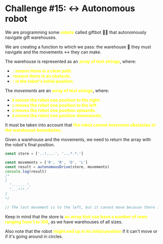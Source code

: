 # Challenge #15: ↔️ Autonomous robot
We are programming some <span style="color:yellow">**robots**</span>  called giftbot 🤖🎁 that autonomously navigate gift warehouses.

We are creating a function to which we pass: the warehouse 🏬 they must navigate and the movements ↔️ they can make.

The warehouse is represented as an  <span style="color:yellow">**array of text strings**</span>, where:

 -  <span style="color:yellow">**``.`` means there is a clear path.**</span>
 -  <span style="color:yellow">**``*``means there is an obstacle.**</span>
 -  <span style="color:yellow">**``!`` is the robot's initial position.**</span>

The *movements* are an <span style="color:yellow">**array of text strings**</span>, where:

 -  <span style="color:yellow">**``R`` moves the robot one position to the right.**</span>
 -  <span style="color:yellow">**``L`` moves the robot one position to the left.**</span>
 -  <span style="color:yellow">**``U`` moves the robot one position upwards.**</span>
 -  <span style="color:yellow">**``D`` moves the robot one position downwards.**</span>
  
It must be taken into account that <span style="color:yellow">**the robot cannot overcome obstacles or the warehouse boundaries.**</span>

Given a warehouse and the movements, we need to return the array with the robot's final position.

```JavaScript
const store = ['..!....', '...*.*.']

const movements = ['R', 'R', 'D', 'L']
const result = autonomousDrive(store, movements)
console.log(result)
/*
[
  ".......",
  "...*!*."
]
*/

// The last movement is to the left, but it cannot move because there is an obstacle.
```


Keep in mind that the store is <span style="color:yellow">**an array that can have a number of rows ranging from 1 to 100**</span>, as we have warehouses of all sizes.

Also note that the robot <span style="color:yellow">**might end up in its initial position**</span> if it can't move or if it's going around in circles.